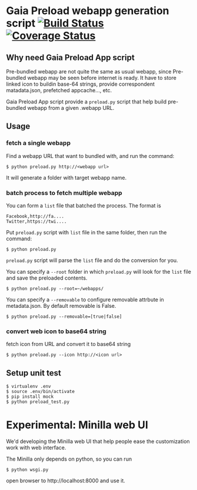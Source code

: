 # Gaia Preload webapp generation script [![Build Status](https://travis-ci.org/yurenju/gaia-preload-app.png)](https://travis-ci.org/yurenju/gaia-preload-app) [![Coverage Status](https://coveralls.io/repos/yurenju/gaia-preload-app/badge.png?branch=master)](https://coveralls.io/r/yurenju/gaia-preload-app?branch=master)

## Why need Gaia Preload App script

Pre-bundled webapp are not quite the same as usual webapp, since Pre-bundled webapp may be seen before internet is ready.
It have to store linked icon to buildin base-64 strings,
provide correspondent matadata.json, prefetched appcache..., etc.

Gaia Preload App script provide a `preload.py` script that help build pre-bundled webapp from a given .webapp URL.

## Usage

### fetch a single webapp

Find a webapp URL that want to bundled with, and run the command:

    $ python preload.py http://<webapp url>

It will generate a folder with target webapp name.

### batch process to fetch multiple webapp

You can form a `list` file that batched the process. The format is


    Facebook,http://fa....
    Twitter,https://twi....

Put `preload.py` script with `list` file in the same folder, then run the command:

    $ python preload.py

`preload.py` script will parse the `list` file and do the conversion for you.

You can specify a `--root` folder in which `preload.py` will look for the `list` file
and save the preloaded contents.

    $ python preload.py --root=~/webapps/

You can specify a `--removable` to configure removable attrbute in metadata.json.
By default removable is False.

    $ python preload.py --removable=[true|false]

### convert web icon to base64 string

fetch icon from URL and convert it to base64 string

    $ python preload.py --icon http://<icon url>

## Setup unit test
```shell
$ virtualenv .env
$ source .env/bin/activate
$ pip install mock
$ python preload_test.py
```

# Experimental: Minilla web UI

We'd developing the Minilla web UI that help people ease the customization work with web interface.

The Minilla only depends on python, so you can run

    $ python wsgi.py

open browser to http://localhost:8000 and use it.
